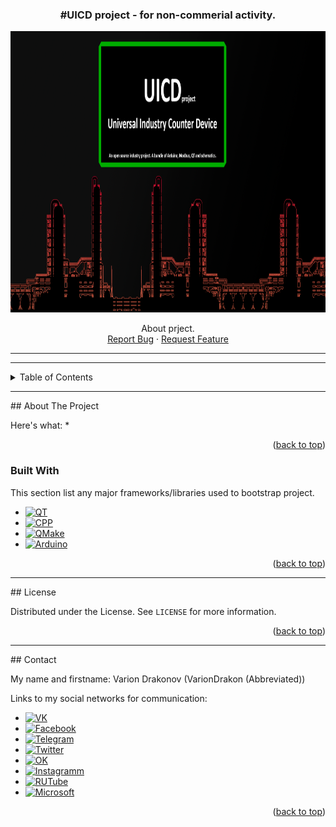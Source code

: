 <!-- HEADER PROJECT -->
<div id="header" align="center">
<h3>#UICD project - for non-commerial activity. </h3>
  <img src="resources/img/preview.png" width="1200" height="450"/>

  <p align="center">
   About prject.
    <br/>
    <a href="https://github.com/VarionDrakon/UICD/issues">Report Bug</a> · <a href="https://github.com/VarionDrakon/UICD/issues">Request Feature</a>
  </p>
</div>
<hr>

<!-- TABLE OF CONTENTS -->
<hr>
<details>
  <summary>Table of Contents</summary>
  <ol>
    <li>
      <a href="#about-the-project">About The Project</a>
      <ul>
        <li><a href="#built-with">Built With</a></li>
      </ul>
    </li>
    <li>
      <a href="#getting-started">Getting Started</a>
    </li>
    <li><a href="#usage">Usage</a></li>
    <li><a href="#roadmap">Roadmap</a></li>
    <li><a href="#contributing">Contributing</a></li>
    <li><a href="#license">License</a></li>
    <li><a href="#contact">Contact</a></li>
  </ol>
</details>

<!-- ABOUT THE PROJECT -->
<hr>
## About The Project

Here's what:
* 


<p align="right">(<a href="#readme-top">back to top</a>)</p>

### Built With

This section list any major frameworks/libraries used to bootstrap project.

* [![QT][QT]][QT-url]
* [![CPP][CPP]][CPP-url]
* [![QMake][QMake]][QMake-url]
* [![Arduino][Arduino]][Arduino-url]

<p align="right">(<a href="#readme-top">back to top</a>)</p>

<!-- LICENSE -->
<hr>
## License

Distributed under the License. See `LICENSE` for more information.

<p align="right">(<a href="#readme-top">back to top</a>)</p>

<!-- CONTACT -->
<hr>
## Contact

My name and firstname:
Varion Drakonov (VarionDrakon (Abbreviated)) 

Links to my social networks for communication:

* [![VK][VK]][VK-url]
* [![Facebook][Facebook]][Facebook-url]
* [![Telegram][Telegram]][Telegram-url]
* [![Twitter][Twitter]][Twitter-url]
* [![OK][OK]][OK-url]
* [![Instagramm][Instagramm]][Instagramm-url]
* [![RUTube][RUTube]][RUTube-url]
* [![Microsoft][Microsoft]][Microsoft-url]
<p align="right">(<a href="#readme-top">back to top</a>)</p>

[forks-shield]: https://img.shields.io/github/forks/VarionDrakon/UICD?style=for-the-badge
[forks-url]: https://github.com/VarionDrakon/LauncherGame/network/members

[stars-shield]: https://img.shields.io/github/stars/VarionDrakon/UICD?style=for-the-badge 
[stars-url]: https://github.com/VarionDrakon/LauncherGame/stargazers

[Watch-shield]: https://img.shields.io/github/watchers/VarionDrakon/UICD?style=for-the-badge
[Watch-url]: https://github.com/VarionDrakon/LauncherGame/watchers

[issues-shield]: https://img.shields.io/github/issues-raw/VarionDrakon/UICD?style=for-the-badge
[issues-url]: https://github.com/VarionDrakon/LauncherGame?/issues

[license-shield]: https://img.shields.io/github/license/VarionDrakon/UICD?style=for-the-badge 
[license-url]: https://github.com/VarionDrakon/LauncherGame/blob/main/LICENSE

[CPP]: https://img.shields.io/badge/C%2B%2B-00599C?style=for-the-badge&logo=c%2B%2B&logoColor=white
[CPP-url]: https://devdocs.io/cpp/

[Arduino]: https://img.shields.io/badge/Arduino-00979D?style=for-the-badge&logo=Arduino&logoColor=white
[Arduino-url]: https://docs.arduino.cc/

[QT]: https://img.shields.io/badge/Qt-41CD52?style=for-the-badge&logo=qt&logoColor=white
[QT-url]: https://doc.qt.io/

[QMake]: https://img.shields.io/badge/Qt-qmake-green.svg?style=for-the-badge&logo=qt&logoColor=white
[QMake-url]: https://doc.qt.io/qt-6/qmake-manual.html

[VK]: https://img.shields.io/badge/VK-4C75A3?style=for-the-badge&logo=vk&logoColor=white
[VK-url]: https://vk.com/varion.drakonov

[RUTube]: https://img.shields.io/badge/RUTube-00001a?style=for-the-badge&logo=PeerTube&logoColor=white
[RUTube-url]: https://rutube.ru/channel/28612463/

[Instagramm]: https://img.shields.io/badge/Instagramm-C13584?style=for-the-badge&logo=Instagram&logoColor=white
[Instagramm-url]: https://www.instagram.com/varion.drakonov

[Telegram]: https://img.shields.io/badge/Telegram-27A7E7?style=for-the-badge&logo=Telegram&logoColor=white
[Telegram-url]: https://t.me/VarionDrakon

[Facebook]: https://img.shields.io/badge/Facebook-3b5998?style=for-the-badge&logo=Facebook&logoColor=white
[Facebook-url]: https://web.facebook.com/varion.drakonov

[OK]: https://img.shields.io/badge/OkRu-ed812b?style=for-the-badge&logo=Odnoklassniki&logoColor=white
[OK-url]: https://ok.ru/varion.drakon

[Twitter]: https://img.shields.io/badge/Twitter-1D9BF0?style=for-the-badge&logo=Twitter&logoColor=white
[Twitter-url]: https://twitter.com/varion_drakonov

[Microsoft]: https://img.shields.io/badge/Microsoft-737373?style=for-the-badge&logo=Microsoft&logoColor=white
[Microsoft-url]: https://learn.microsoft.com/en-us/users/variondrakonov/
